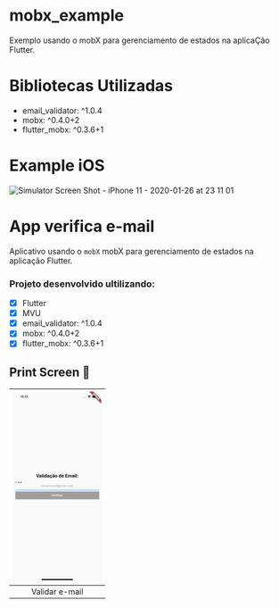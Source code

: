 # mobx_example
 Exemplo usando o mobX para gerenciamento de estados na aplicaÇão Flutter.
 
 # Bibliotecas Utilizadas
  - email_validator: ^1.0.4
  - mobx: ^0.4.0+2
  - flutter_mobx: ^0.3.6+1
 
 # Example iOS
 ![Simulator Screen Shot - iPhone 11 - 2020-01-26 at 23 11 01](https://user-images.githubusercontent.com/8354309/73146434-6197df00-4091-11ea-91eb-533794e645df.png)


# App verifica e-mail
 Aplicativo usando o `mobX` mobX para gerenciamento de estados na aplicação Flutter.
 
  ### Projeto desenvolvido ultilizando:
  - [x] Flutter
  - [x] MVU
  - [x] email_validator: ^1.0.4
  - [x] mobx: ^0.4.0+2
  - [x] flutter_mobx: ^0.3.6+1
  
 ## Print Screen :foggy:

| ![mobx](printscreen/mobxImge.png) |
|:---:|
| Validar e-mail | 
